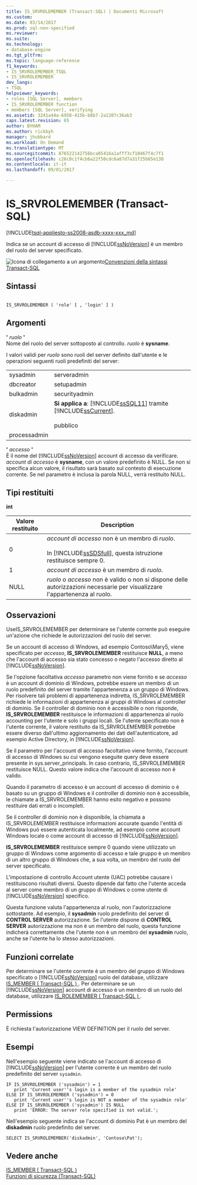```yaml
---
title: IS_SRVROLEMEMBER (Transact-SQL) | Documenti Microsoft
ms.custom: 
ms.date: 03/14/2017
ms.prod: sql-non-specified
ms.reviewer: 
ms.suite: 
ms.technology:
- database-engine
ms.tgt_pltfrm: 
ms.topic: language-reference
f1_keywords:
- IS_SRVROLEMEMBER_TSQL
- IS_SRVROLEMEMBER
dev_langs:
- TSQL
helpviewer_keywords:
- roles [SQL Server], members
- IS_SRVROLEMEMBER function
- members [SQL Server], verifying
ms.assetid: 3241a44a-6958-415b-b8b7-2a1207c36ab3
caps.latest.revision: 65
author: BYHAM
ms.author: rickbyh
manager: jhubbard
ms.workload: On Demand
ms.translationtype: MT
ms.sourcegitcommit: 876522142756bca05416a1afff3cf10467f4c7f1
ms.openlocfilehash: c26c0c1f4cb6a22f50cdc6a87d7a31f25b65e138
ms.contentlocale: it-it
ms.lasthandoff: 09/01/2017

---
```

# <a name="issrvrolemember-transact-sql"></a>IS_SRVROLEMEMBER (Transact-SQL)
[!INCLUDE[tsql-appliesto-ss2008-asdb-xxxx-xxx_md](../../includes/tsql-appliesto-ss2008-asdb-xxxx-xxx-md.md)]

  Indica se un account di accesso di [!INCLUDE[ssNoVersion](../../includes/ssnoversion-md.md)] è un membro del ruolo del server specificato.  
  
 ![Icona di collegamento a un argomento](../../database-engine/configure-windows/media/topic-link.gif "Icona di collegamento a un argomento")[Convenzioni della sintassi Transact-SQL](../../t-sql/language-elements/transact-sql-syntax-conventions-transact-sql.md)  
  
## <a name="syntax"></a>Sintassi  
  
```  
  
IS_SRVROLEMEMBER ( 'role' [ , 'login' ] )  
```  
  
## <a name="arguments"></a>Argomenti  
 **'** *ruolo* **'**  
 Nome del ruolo del server sottoposto al controllo. *ruolo* è **sysname**.  
  
 I valori validi per *ruolo* sono ruoli del server definito dall'utente e le operazioni seguenti ruoli predefiniti del server:  
  
|||  
|-|-|  
|sysadmin|serveradmin|  
|dbcreator|setupadmin|  
|bulkadmin|securityadmin|  
|diskadmin|**Si applica a**: [!INCLUDE[ssSQL11](../../includes/sssql11-md.md)] tramite [!INCLUDE[ssCurrent](../../includes/sscurrent-md.md)].<br /><br /> pubblico|  
|processadmin||  
  
 **'** *accesso* **'**  
 È il nome del [!INCLUDE[ssNoVersion](../../includes/ssnoversion-md.md)] account di accesso da verificare. *account di accesso* è **sysname**, con un valore predefinito è NULL. Se non si specifica alcun valore, il risultato sarà basato sul contesto di esecuzione corrente. Se nel parametro è inclusa la parola NULL, verrà restituito NULL.  
  
## <a name="return-types"></a>Tipi restituiti  
 **int**  
  
|Valore restituito|Description|  
|------------------|-----------------|  
|0|*account di accesso* non è un membro di *ruolo*.<br /><br /> In [!INCLUDE[ssSDSfull](../../includes/sssdsfull-md.md)], questa istruzione restituisce sempre 0.|  
|1|*account di accesso* è un membro di *ruolo*.|  
|NULL|*ruolo* o *accesso* non è valido o non si dispone delle autorizzazioni necessarie per visualizzare l'appartenenza al ruolo.|  
  
## <a name="remarks"></a>Osservazioni  
 UseIS_SRVROLEMEMBER per determinare se l'utente corrente può eseguire un'azione che richiede le autorizzazioni del ruolo del server.  
  
 Se un account di accesso di Windows, ad esempio Contoso\Mary5, viene specificato per *accesso*, **IS_SRVROLEMEMBER** restituisce **NULL**, a meno che l'account di accesso sia stato concesso o negato l'accesso diretto al [!INCLUDE[ssNoVersion](../../includes/ssnoversion-md.md)].  
  
 Se l'opzione facoltativa *accesso* parametro non viene fornito e se *accesso* è un account di dominio di Windows, potrebbe essere un membro di un ruolo predefinito del server tramite l'appartenenza a un gruppo di Windows. Per risolvere tali problemi di appartenenza indiretta, IS_SRVROLEMEMBER richiede le informazioni di appartenenza ai gruppi di Windows al controller di dominio. Se il controller di dominio non è accessibile o non risponde, **IS_SRVROLEMEMBER** restituisce le informazioni di appartenenza al ruolo accounting per l'utente e solo i gruppi locali. Se l'utente specificato non è l'utente corrente, il valore restituito da IS_SRVROLEMEMBER potrebbe essere diverso dall'ultimo aggiornamento dei dati dell'autenticatore, ad esempio Active Directory, in [!INCLUDE[ssNoVersion](../../includes/ssnoversion-md.md)].  
  
 Se il parametro per l'account di accesso facoltativo viene fornito, l'account di accesso di Windows su cui vengono eseguite query deve essere presente in sys.server_principals. In caso contrario, IS_SRVROLEMEMBER restituisce NULL. Questo valore indica che l'account di accesso non è valido.  
  
 Quando il parametro di accesso è un account di accesso di dominio o è basato su un gruppo di Windows e il controller di dominio non è accessibile, le chiamate a IS_SRVROLEMEMBER hanno esito negativo e possono restituire dati errati o incompleti.  
  
 Se il controller di dominio non è disponibile, la chiamata a IS_SRVROLEMEMBER restituisce informazioni accurate quando l'entità di Windows può essere autenticata localmente, ad esempio come account Windows locale o come account di accesso di [!INCLUDE[ssNoVersion](../../includes/ssnoversion-md.md)].  
  
 **IS_SRVROLEMEMBER** restituisce sempre 0 quando viene utilizzato un gruppo di Windows come argomento di accesso e tale gruppo è un membro di un altro gruppo di Windows che, a sua volta, un membro del ruolo del server specificato.  
  
 L'impostazione di controllo Account utente (UAC) potrebbe causare i restituiscono risultati diversi. Questo dipende dal fatto che l'utente acceda al server come membro di un gruppo di Windows o come utente di [!INCLUDE[ssNoVersion](../../includes/ssnoversion-md.md)] specifico.  
  
 Questa funzione valuta l'appartenenza al ruolo, non l'autorizzazione sottostante. Ad esempio, il **sysadmin** ruolo predefinito del server di **CONTROL SERVER** autorizzazione. Se l'utente dispone di **CONTROL SERVER** autorizzazione ma non è un membro del ruolo, questa funzione indicherà correttamente che l'utente non è un membro del **sysadmin** ruolo, anche se l'utente ha lo stesso autorizzazioni.  
  
## <a name="related-functions"></a>Funzioni correlate  
 Per determinare se l'utente corrente è un membro del gruppo di Windows specificato o [!INCLUDE[ssNoVersion](../../includes/ssnoversion-md.md)] ruolo del database, utilizzare [IS_MEMBER &#40; Transact-SQL &#41; ](../../t-sql/functions/is-member-transact-sql.md). Per determinare se un [!INCLUDE[ssNoVersion](../../includes/ssnoversion-md.md)] account di accesso è un membro di un ruolo del database, utilizzare [IS_ROLEMEMBER &#40; Transact-SQL &#41; ](../../t-sql/functions/is-rolemember-transact-sql.md).  
  
## <a name="permissions"></a>Permissions  
 È richiesta l'autorizzazione VIEW DEFINITION per il ruolo del server.  
  
## <a name="examples"></a>Esempi  
 Nell'esempio seguente viene indicato se l'account di accesso di [!INCLUDE[ssNoVersion](../../includes/ssnoversion-md.md)] per l'utente corrente è un membro del ruolo predefinito del server `sysadmin`.  
  
```  
IF IS_SRVROLEMEMBER ('sysadmin') = 1  
   print 'Current user''s login is a member of the sysadmin role'  
ELSE IF IS_SRVROLEMEMBER ('sysadmin') = 0  
   print 'Current user''s login is NOT a member of the sysadmin role'  
ELSE IF IS_SRVROLEMEMBER ('sysadmin') IS NULL  
   print 'ERROR: The server role specified is not valid.';  
```  
  
 Nell'esempio seguente indica se l'account di dominio Pat è un membro del **diskadmin** ruolo predefinito del server.  
  
```  
SELECT IS_SRVROLEMEMBER('diskadmin', 'Contoso\Pat');  
```  
  
## <a name="see-also"></a>Vedere anche  
 [IS_MEMBER &#40; Transact-SQL &#41;](../../t-sql/functions/is-member-transact-sql.md)   
 [Funzioni di sicurezza &#40;Transact-SQL&#41;](../../t-sql/functions/security-functions-transact-sql.md)  
  
  

